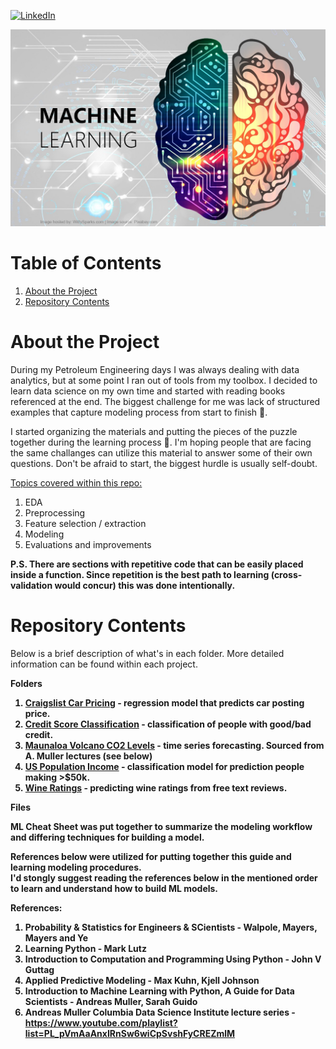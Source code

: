 <!-- PROJECT SHIELDS -->

[linkedin-shield]: https://img.shields.io/badge/-LinkedIn-black.svg?style=for-the-badge&logo=linkedin&colorB=555
[linkedin-url]: https://www.linkedin.com/in/george-matevosyants-621b9651/
[![LinkedIn][linkedin-shield]][linkedin-url]

<!-- PROJECT LOGO -->
![Image Test](images/ML.jpeg)

# Table of Contents
1. [About the Project](https://github.com/gmatevos/Machine_Learning#about-the-project)
2. [Repository Contents](https://github.com/gmatevos/Machine_Learning/blob/main/README.md#repository-contents)

# About the Project
During my Petroleum Engineering days I was always dealing with data analytics, but at some point I ran out of tools from my toolbox.  I decided to learn data science on my own time and started with reading books referenced at the end.  The biggest challenge for me was lack of structured examples that capture modeling process from start to finish :raised_eyebrow:.

I started organizing the materials and putting the pieces of the puzzle together during the learning process :thinking:.  I'm hoping people that are facing the same challanges can utilize this material to answer some of their own questions.  Don't be afraid to start, the biggest hurdle is usually self-doubt.

<ins>Topics covered within this repo:</ins>
1. EDA
2. Preprocessing
3. Feature selection / extraction
4. Modeling
5. Evaluations and improvements


<b>P.S. There are sections with repetitive code that can be easily placed inside a function.  Since repetition is the best path to learning (cross-validation would concur) this was done intentionally.</b>

# Repository Contents
Below is a brief description of what's in each folder.  More detailed information can be found within each project.

<b>Folders<b>
  1. [Craigslist Car Pricing](https://github.com/gmatevos/Machine_Learning/tree/main/Craigslist_Car_Price_Predictions) - regression model that predicts car posting price.
  2. [Credit Score Classification](https://github.com/gmatevos/Machine_Learning/tree/main/Credit_Score_Classification) - classification of people with good/bad credit.
  3. [Maunaloa Volcano CO2 Levels](https://github.com/gmatevos/Machine_Learning/tree/main/Maunaloa_Volcano_CO2_Levels_Forecast) - time series forecasting.  Sourced from A. Muller lectures (see below)
  4. [US Population Income](https://github.com/gmatevos/Machine_Learning/tree/main/US_Population_Income_Classifications) - classification model for prediction people making >$50k.
  5. [Wine Ratings](https://github.com/gmatevos/Machine_Learning/tree/main/Wine_Rating_Predictions) - predicting wine ratings from free text reviews.

<b>Files</b>



ML Cheat Sheet was put together to summarize the modeling workflow and differing techniques for building a model.  

References below were utilized for putting together this guide and learning modeling procedures.  
I'd stongly suggest reading the references below in the mentioned order to learn and understand how to build ML models.

<b>References:</b>
1. Probability & Statistics for Engineers & SCientists - Walpole, Mayers, Mayers and Ye
2. Learning Python - Mark Lutz
3. Introduction to Computation and Programming Using Python - John V Guttag
4. Applied Predictive Modeling - Max Kuhn, Kjell Johnson
5. Introduction to Machine Learning with Python, A Guide for Data Scientists - Andreas Muller, Sarah Guido
6. Andreas Muller Columbia Data Science Institute lecture series - https://www.youtube.com/playlist?list=PL_pVmAaAnxIRnSw6wiCpSvshFyCREZmlM
